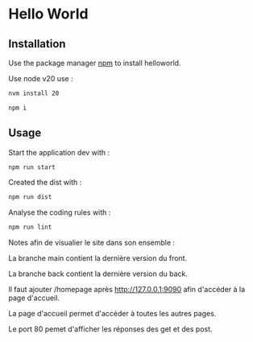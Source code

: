 # Hello World

## Installation

Use the package manager [npm](https://www.npmjs.com/) to install helloworld.

Use node v20 use :
```bash
nvm install 20
```

```bash
npm i
```

## Usage

Start the application dev with :

```bash
npm run start
```

Created the dist with :

```bash
npm run dist
```

Analyse the coding rules with :

```bash
npm run lint
```
Notes afin de visualier le site dans son ensemble : 

La branche main contient la dernière version du front.

La branche back contient la dernière version du back.

Il faut ajouter /homepage après http://127.0.0.1:9090 afin d'accéder à la page d'accueil.

La page d'accueil permet d'accéder à toutes les autres pages.

Le port 80 pemet d'afficher les réponses des get et des post.
